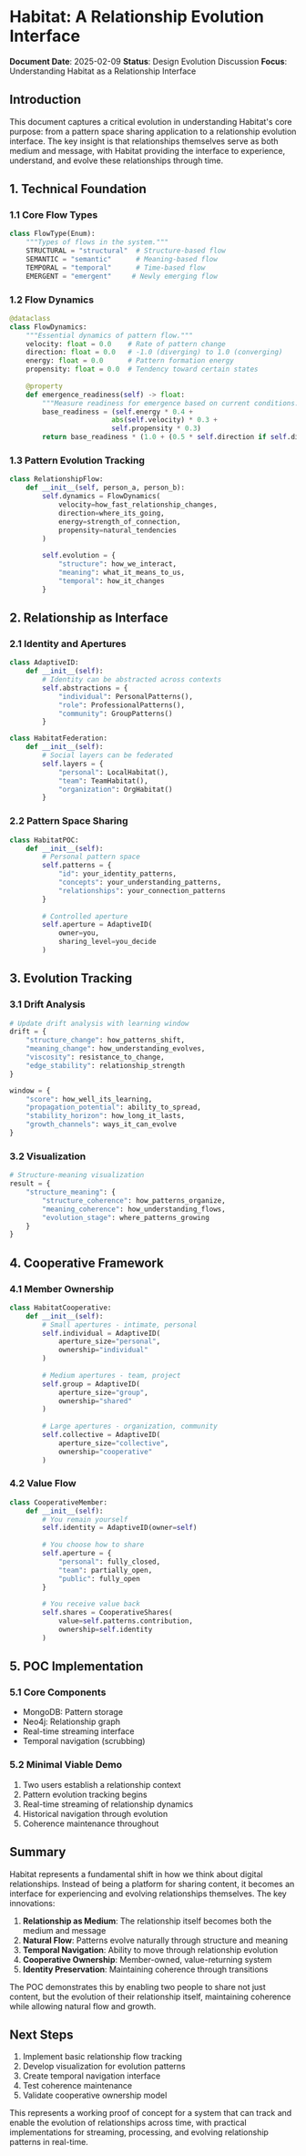 # Habitat: A Relationship Evolution Interface

**Document Date**: 2025-02-09
**Status**: Design Evolution Discussion
**Focus**: Understanding Habitat as a Relationship Interface

## Introduction

This document captures a critical evolution in understanding Habitat's core purpose: from a pattern space sharing application to a relationship evolution interface. The key insight is that relationships themselves serve as both medium and message, with Habitat providing the interface to experience, understand, and evolve these relationships through time.

## 1. Technical Foundation

### 1.1 Core Flow Types
```python
class FlowType(Enum):
    """Types of flows in the system."""
    STRUCTURAL = "structural"  # Structure-based flow
    SEMANTIC = "semantic"      # Meaning-based flow
    TEMPORAL = "temporal"      # Time-based flow
    EMERGENT = "emergent"     # Newly emerging flow
```

### 1.2 Flow Dynamics
```python
@dataclass
class FlowDynamics:
    """Essential dynamics of pattern flow."""
    velocity: float = 0.0    # Rate of pattern change
    direction: float = 0.0   # -1.0 (diverging) to 1.0 (converging)
    energy: float = 0.0      # Pattern formation energy
    propensity: float = 0.0  # Tendency toward certain states
    
    @property
    def emergence_readiness(self) -> float:
        """Measure readiness for emergence based on current conditions."""
        base_readiness = (self.energy * 0.4 + 
                         abs(self.velocity) * 0.3 +
                         self.propensity * 0.3)
        return base_readiness * (1.0 + (0.5 * self.direction if self.direction > 0 else 0))
```

### 1.3 Pattern Evolution Tracking
```python
class RelationshipFlow:
    def __init__(self, person_a, person_b):
        self.dynamics = FlowDynamics(
            velocity=how_fast_relationship_changes,
            direction=where_its_going,
            energy=strength_of_connection,
            propensity=natural_tendencies
        )
        
        self.evolution = {
            "structure": how_we_interact,
            "meaning": what_it_means_to_us,
            "temporal": how_it_changes
        }
```

## 2. Relationship as Interface

### 2.1 Identity and Apertures
```python
class AdaptiveID:
    def __init__(self):
        # Identity can be abstracted across contexts
        self.abstractions = {
            "individual": PersonalPatterns(),
            "role": ProfessionalPatterns(),
            "community": GroupPatterns()
        }

class HabitatFederation:
    def __init__(self):
        # Social layers can be federated
        self.layers = {
            "personal": LocalHabitat(),
            "team": TeamHabitat(),
            "organization": OrgHabitat()
        }
```

### 2.2 Pattern Space Sharing
```python
class HabitatPOC:
    def __init__(self):
        # Personal pattern space
        self.patterns = {
            "id": your_identity_patterns,
            "concepts": your_understanding_patterns,
            "relationships": your_connection_patterns
        }
        
        # Controlled aperture
        self.aperture = AdaptiveID(
            owner=you,
            sharing_level=you_decide
        )
```

## 3. Evolution Tracking

### 3.1 Drift Analysis
```python
# Update drift analysis with learning window
drift = {
    "structure_change": how_patterns_shift,
    "meaning_change": how_understanding_evolves,
    "viscosity": resistance_to_change,
    "edge_stability": relationship_strength
}

window = {
    "score": how_well_its_learning,
    "propagation_potential": ability_to_spread,
    "stability_horizon": how_long_it_lasts,
    "growth_channels": ways_it_can_evolve
}
```

### 3.2 Visualization
```python
# Structure-meaning visualization
result = {
    "structure_meaning": {
        "structure_coherence": how_patterns_organize,
        "meaning_coherence": how_understanding_flows,
        "evolution_stage": where_patterns_growing
    }
}
```

## 4. Cooperative Framework

### 4.1 Member Ownership
```python
class HabitatCooperative:
    def __init__(self):
        # Small apertures - intimate, personal
        self.individual = AdaptiveID(
            aperture_size="personal",
            ownership="individual"
        )
        
        # Medium apertures - team, project
        self.group = AdaptiveID(
            aperture_size="group",
            ownership="shared"
        )
        
        # Large apertures - organization, community
        self.collective = AdaptiveID(
            aperture_size="collective",
            ownership="cooperative"
        )
```

### 4.2 Value Flow
```python
class CooperativeMember:
    def __init__(self):
        # You remain yourself
        self.identity = AdaptiveID(owner=self)
        
        # You choose how to share
        self.aperture = {
            "personal": fully_closed,
            "team": partially_open,
            "public": fully_open
        }
        
        # You receive value back
        self.shares = CooperativeShares(
            value=self.patterns.contribution,
            ownership=self.identity
        )
```

## 5. POC Implementation

### 5.1 Core Components
- MongoDB: Pattern storage
- Neo4j: Relationship graph
- Real-time streaming interface
- Temporal navigation (scrubbing)

### 5.2 Minimal Viable Demo
1. Two users establish a relationship context
2. Pattern evolution tracking begins
3. Real-time streaming of relationship dynamics
4. Historical navigation through evolution
5. Coherence maintenance throughout

## Summary

Habitat represents a fundamental shift in how we think about digital relationships. Instead of being a platform for sharing content, it becomes an interface for experiencing and evolving relationships themselves. The key innovations:

1. **Relationship as Medium**: The relationship itself becomes both the medium and message
2. **Natural Flow**: Patterns evolve naturally through structure and meaning
3. **Temporal Navigation**: Ability to move through relationship evolution
4. **Cooperative Ownership**: Member-owned, value-returning system
5. **Identity Preservation**: Maintaining coherence through transitions

The POC demonstrates this by enabling two people to share not just content, but the evolution of their relationship itself, maintaining coherence while allowing natural flow and growth.

## Next Steps

1. Implement basic relationship flow tracking
2. Develop visualization for evolution patterns
3. Create temporal navigation interface
4. Test coherence maintenance
5. Validate cooperative ownership model

This represents a working proof of concept for a system that can track and enable the evolution of relationships across time, with practical implementations for streaming, processing, and evolving relationship patterns in real-time.
